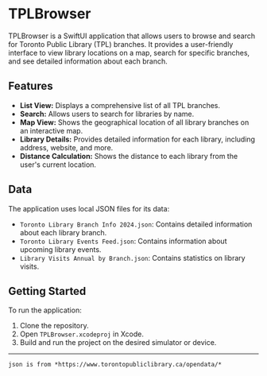# TPLBrowser

TPLBrowser is a SwiftUI application that allows users to browse and search for Toronto Public Library (TPL) branches. It provides a user-friendly interface to view library locations on a map, search for specific branches, and see detailed information about each branch.

## Features

*   **List View:** Displays a comprehensive list of all TPL branches.
*   **Search:** Allows users to search for libraries by name.
*   **Map View:** Shows the geographical location of all library branches on an interactive map.
*   **Library Details:** Provides detailed information for each library, including address, website, and more.
*   **Distance Calculation:** Shows the distance to each library from the user's current location.

## Data

The application uses local JSON files for its data:

*   `Toronto Library Branch Info 2024.json`: Contains detailed information about each library branch.
*   `Toronto Library Events Feed.json`: Contains information about upcoming library events.
*   `Library Visits Annual by Branch.json`: Contains statistics on library visits.

## Getting Started

To run the application:

1.  Clone the repository.
2.  Open `TPLBrowser.xcodeproj` in Xcode.
3.  Build and run the project on the desired simulator or device.

-----

`json is from *https://www.torontopubliclibrary.ca/opendata/*`
